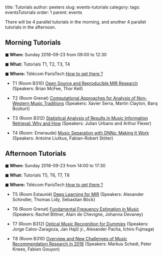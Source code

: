 title: Tutorials
author: peeters
slug: events-tutorials
category:
tags: eventsTutorials
order: 1
parent: events

There will be 4 parallel tutorials in the morning, and another 4 parallel tutorials in the afternoon.

## Morning Tutorials

**◼ When:** Sunday 2018-09-23 from 09:00 to 12:30

**◼ What:** Tutorials T1, T2, T3, T4

**◼ Where:** Télécom ParisTech [How to get there ?]({filename}/pages/venue_tpt.md)

- T1 (Room B310) [Open Source and Reproducible MIR Research]({filename}/pages/eventsTutorial14.md)
(Speakers: Brian McFee, Thor Kell)

- T2 (Room Grenat) [Computational Approaches for Analysis of Non-Western Music Traditions]({filename}/pages/eventsTutorial09.md)
(Speakers: Xavier Serra, Martin Clayton, Barış Bozkurt)

- T3 (Room B312) [Statistical Analysis of Results in Music Information Retrieval: Why and How]({filename}/pages/eventsTutorial17.md)
(Speakers: Julian Urbano and Arthur Flexer)

- T4 (Room: Emeraude) [Music Separation with DNNs: Making It Work]({filename}/pages/eventsTutorial01.md)
(Speakers: Antoine Liutkus, Fabian-Robert Stöter)


## Afternoon Tutorials

**◼ When:** Sunday 2018-09-23 from 14:00 to 17:30

**◼ What:** Tutorials T5, T6, T7, T8

**◼ Where:** Télécom ParisTech [How to get there ?]({filename}/pages/venue_tpt.md)

- T5 (Room Estaunié) [Deep Learning for MIR]({filename}/pages/eventsTutorial04.md)
(Speakers: Alexander Schindler, Thomas Lidy, Sebastian Böck)

- T6 (Room Grenat) [Fundamental Frequency Estimation in Music]({filename}/pages/eventsTutorial06.md)
(Speakers: Rachel Bittner, Alain de Chevigne, Johanna Devaney)

- T7 (Room B312) [Optical Music Recognition for Dummies]({filename}/pages/eventsTutorial07.md)
(Speakers: Jorge Calvo-Zaragoza, Jan Hajič jr., Alexander Pacha, Ichiro Fujinaga)

- T8 (Room B310) [Overview and New Challenges of Music Recommendation Research in 2018]({filename}/pages/eventsTutorial11.md)
(Speakers: Markus Schedl, Peter Knees, Fabien Gouyon)
